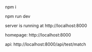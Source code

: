 npm i

npm run dev

server is running at http://localhost:8000

homepage: http://localhost:8000

api: http://localhost:8000/api/test/match
